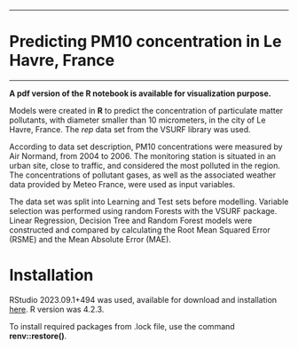 ***
# Predicting PM10 concentration in Le Havre, France
***

**A pdf version of the R notebook is available for visualization purpose.** 

Models were created in **R** to predict the concentration of particulate matter pollutants, with diameter smaller than 10 micrometers, in the city of Le Havre, France. The *rep* data set from the VSURF library was used.

According to data set description, PM10 concentrations were measured by Air Normand, from 2004 to 2006. The monitoring station is situated in an urban site, close to traffic, and considered the most polluted in the region. The concentrations of pollutant gases, as well as the associated weather data provided by Meteo France, were used as input variables.

The data set was split into Learning and Test sets before modelling. Variable selection was performed using random Forests with the VSURF package. Linear Regression, Decision Tree and Random Forest models were constructed and compared by calculating the Root Mean Squared Error (RSME) and the Mean Absolute Error (MAE). 

 

# Installation

RStudio 2023.09.1+494 was used, available for download and installation <a href="https://dailies.rstudio.com/version/2023.09.1+494/" target="_blank">here</a>. R version was 4.2.3.

To install required packages from .lock file, use the command **renv::restore()**.
